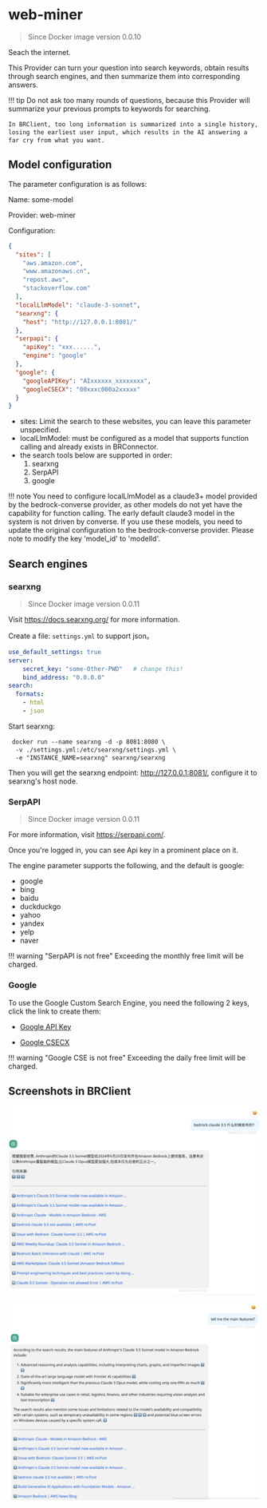 # web-miner

> Since Docker image version 0.0.10

Seach the internet.

This Provider can turn your question into search keywords, obtain results through search engines, and then summarize them into corresponding answers.

!!! tip
    Do not ask too many rounds of questions, because this Provider will summarize your previous prompts to keywords for searching.

    In BRClient, too long information is summarized into a single history, losing the earliest user input, which results in the AI answering a far cry from what you want.

## Model configuration

The parameter configuration is as follows:

Name: some-model

Provider: web-miner

Configuration:

```json
{
  "sites": [
    "aws.amazon.com",
    "www.amazonaws.cn",
    "repost.aws",
    "stackoverflow.com"
  ],
  "localLlmModel": "claude-3-sonnet",
  "searxng": {
    "host": "http://127.0.0.1:8081/"
  },
  "serpapi": {
    "apiKey": "xxx......",
    "engine": "google"
  },
  "google": {
    "googleAPIKey": "AIxxxxxx_xxxxxxxx",
    "googleCSECX": "00xxxc000a2xxxxx"
  }
}
```

- sites: Limit the search to these websites, you can leave this parameter unspecified.
- localLlmModel: must be configured as a model that supports function calling and already exists in BRConnector.
- the search tools below are supported in order:
  1. searxng
  2. SerpAPI
  3. google

!!! note
    You need to configure localLlmModel as a claude3+ model provided by the bedrock-converse provider, as other models do not yet have the capability for function calling. The early default claude3 model in the system is not driven by converse. If you use these models, you need to update the original configuration to the bedrock-converse provider. Please note to modify the key 'model_id' to 'modelId'.

## Search engines

### searxng

> Since Docker image version 0.0.11

Visit <https://docs.searxng.org/> for more information.

Create a file: `settings.yml` to support json。

```yaml
use_default_settings: true
server:
    secret_key: "some-Other-PWD"   # change this!
    bind_address: "0.0.0.0"
search:
  formats:
    - html
    - json
```

Start searxng:

```shell
 docker run --name searxng -d -p 8081:8080 \
  -v ./settings.yml:/etc/searxng/settings.yml \
  -e "INSTANCE_NAME=searxng" searxng/searxng
```

Then you will get the searxng endpoint: <http://127.0.0.1:8081/>, configure it to searxng's host node.

### SerpAPI

> Since Docker image version 0.0.11

For more information, visit <https://serpapi.com/>.

Once you're logged in, you can see Api key in a prominent place on it.

The engine parameter supports the following, and the default is google:

- google
- bing
- baidu
- duckduckgo
- yahoo
- yandex
- yelp
- naver

!!! warning "SerpAPI is not free"
    Exceeding the monthly free limit will be charged.

### Google

To use the Google Custom Search Engine, you need the following 2 keys, click the link to create them:

- [Google API Key](https://console.cloud.google.com/apis/credentials)

- [Google CSECX](https://programmablesearchengine.google.com/controlpanel/create)

!!! warning "Google CSE is not free"
    Exceeding the daily free limit will be charged.

## Screenshots in BRClient

![Web 1](../user-manual/screenshots/web-1.png)

![Web 2](../user-manual/screenshots/web-2.png)
